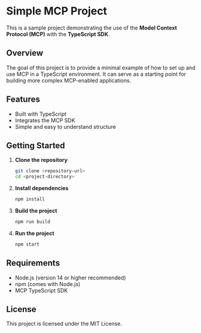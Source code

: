 # Simple MCP Project

This is a sample project demonstrating the use of the **Model Context Protocol (MCP)** with the **TypeScript SDK**.

## Overview

The goal of this project is to provide a minimal example of how to set up and use MCP in a TypeScript environment. It can serve as a starting point for building more complex MCP-enabled applications.

## Features

- Built with TypeScript
- Integrates the MCP SDK
- Simple and easy to understand structure

## Getting Started

1. **Clone the repository**

   ```bash
   git clone <repository-url>
   cd <project-directory>
   ```

2. **Install dependencies**

   ```bash
   npm install
   ```

3. **Build the project**

   ```bash
   npm run build
   ```

4. **Run the project**

   ```bash
   npm start
   ```

## Requirements

- Node.js (version 14 or higher recommended)
- npm (comes with Node.js)
- MCP TypeScript SDK

## License

This project is licensed under the MIT License.

